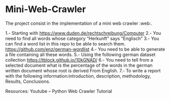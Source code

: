 # Mini-Web-Crawler
The project consist in the implementation of a mini web crawler :web:.

1.- Starting with https://www.duden.de/rechtschreibung/Computer
2.- You need to find all words whose category “Herkunft” says “Englisch”
3.- You can find a word list in this repo to be able to search them. https://github.com/enz/german-wordlist
4.- You need to be able to generate a file containing all these words.
5.- Using the following german dataset collection https://tblock.github.io/10kGNAD/
6.- You need to tell from a selected document what is the percentage of
the words in the german written document whose root is derived From
English.
7.- To write a report with the following information:introduction, description,
methodology, Results, Conclusions.

Resources: Youtube – Python Web Crawler Tutorial
